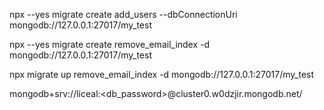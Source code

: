 npx --yes migrate create add_users --dbConnectionUri mongodb://127.0.0.1:27017/my_test

npx --yes migrate create remove_email_index -d mongodb://127.0.0.1:27017/my_test

npx migrate up remove_email_index -d mongodb://127.0.0.1:27017/my_test

mongodb+srv://liceal:<db_password>@cluster0.w0dzjir.mongodb.net/
